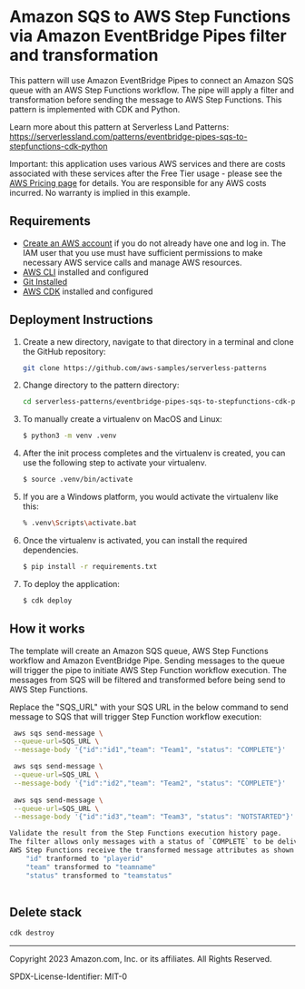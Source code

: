 # Amazon SQS to AWS Step Functions via Amazon EventBridge Pipes filter and transformation

This pattern will use Amazon EventBridge Pipes to connect an Amazon SQS queue with an AWS Step Functions workflow. The pipe will apply a filter and transformation before sending the message to AWS Step Functions.
This pattern is implemented with CDK and Python.

Learn more about this pattern at Serverless Land Patterns: https://serverlessland.com/patterns/eventbridge-pipes-sqs-to-stepfunctions-cdk-python

Important: this application uses various AWS services and there are costs associated with these services after the Free Tier usage - please see the [AWS Pricing page](https://aws.amazon.com/pricing/) for details. You are responsible for any AWS costs incurred. No warranty is implied in this example.

## Requirements

- [Create an AWS account](https://portal.aws.amazon.com/gp/aws/developer/registration/index.html) if you do not already have one and log in. The IAM user that you use must have sufficient permissions to make necessary AWS service calls and manage AWS resources.
- [AWS CLI](https://docs.aws.amazon.com/cli/latest/userguide/install-cliv2.html) installed and configured
- [Git Installed](https://git-scm.com/book/en/v2/Getting-Started-Installing-Git)
- [AWS CDK](https://docs.aws.amazon.com/cdk/latest/guide/cli.html) installed and configured

## Deployment Instructions

1. Create a new directory, navigate to that directory in a terminal and clone the GitHub repository:
   ```bash
   git clone https://github.com/aws-samples/serverless-patterns
   ```
2. Change directory to the pattern directory:
   ```bash
   cd serverless-patterns/eventbridge-pipes-sqs-to-stepfunctions-cdk-python/
   ```
3. To manually create a virtualenv on MacOS and Linux:
    ```bash
    $ python3 -m venv .venv
    ```
4. After the init process completes and the virtualenv is created, you can use the following
step to activate your virtualenv.
    ```bash
    $ source .venv/bin/activate
    ```
5. If you are a Windows platform, you would activate the virtualenv like this:
    ```bash
    % .venv\Scripts\activate.bat
    ```
6. Once the virtualenv is activated, you can install the required dependencies.
    ```bash
    $ pip install -r requirements.txt
    ```
7. To deploy the application:
    ```bash
    $ cdk deploy
    ```

## How it works

The template will create an Amazon SQS queue, AWS Step Functions workflow and Amazon EventBridge Pipe. 
Sending messages to the queue will trigger the pipe to initiate AWS Step Function workflow execution.
The messages from SQS will be filtered and transformed before being send to AWS Step Functions.


Replace the "SQS_URL" with your SQS URL in the below command to send message to SQS that will trigger Step Function workflow execution:

```sh
 aws sqs send-message \
 --queue-url=SQS_URL \
 --message-body '{"id":"id1","team": "Team1", "status": "COMPLETE"}'

 aws sqs send-message \
 --queue-url=SQS_URL \
 --message-body '{"id":"id2","team": "Team2", "status": "COMPLETE"}'
 
 aws sqs send-message \
 --queue-url=SQS_URL \
 --message-body '{"id":"id3","team": "Team3", "status": "NOTSTARTED"}'

Validate the result from the Step Functions execution history page. 
The filter allows only messages with a status of `COMPLETE` to be delivered to AWS Step Functions. 
AWS Step Functions receive the transformed message attributes as shown below. 
    "id" tranformed to "playerid" 
    "team" transformed to "teamname"
    "status" transformed to "teamstatus"
    
```

## Delete stack

```bash
cdk destroy
```

---

Copyright 2023 Amazon.com, Inc. or its affiliates. All Rights Reserved.

SPDX-License-Identifier: MIT-0
